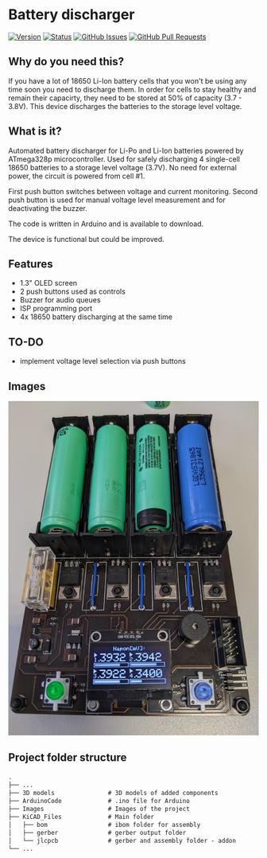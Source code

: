 # Battery discharger

[![Version](https://img.shields.io/github/v/release/jkordek1/Battery-discharger)](https://github.com/jkordek1/Man-Don-t-Get-Angry-Board-game/releases/tag/Initial)
[![Status](https://img.shields.io/badge/status-active-success.svg)]()
[![GitHub Issues](https://img.shields.io/github/issues/jkordek1/Battery-discharger)](https://github.com/jkordek1/Battery-discharger/issues)
[![GitHub Pull Requests](https://img.shields.io/github/issues-pr/jkordek1/Battery-discharger)](https://github.com/jkordek1/Battery-discharger/pulls)
 
 
## Why do you need this?

If you have a lot of 18650 Li-Ion battery cells that you won't be using any time soon you need to discharge them. In order for cells to stay healthy and remain their capacirty, they need to be stored at 50% of capacity (3.7 - 3.8V).
This device discharges the batteries to the storage level voltage.

## What is it?

 Automated battery discharger for Li-Po and Li-Ion batteries powered by ATmega328p microcontroller.
 Used for safely discharging 4 single-cell 18650 batteries to a storage level voltage (3.7V).
 No need for external power, the circuit is powered from cell #1.
 
 First push button switches between voltage and current monitoring.
 Second push button is used for manual voltage level measurement and for deactivating the buzzer.
 
 The code is written in Arduino and is available to download.
 
 The device is functional but could be improved.
 
 ## Features
 
 - 1.3" OLED screen
 - 2 push buttons used as controls
 - Buzzer for audio queues
 - ISP programming port
 - 4x 18650 battery discharging at the same time
 
 ## TO-DO
 - implement voltage level selection via push buttons 
 
 
## Images
<p align="center">
  <img width="600" src="https://raw.githubusercontent.com/jkordek1/Battery-discharger/main/Images/Front.jpg">
</p>

## Project folder structure
    .
    ├── ...
    ├── 3D models               # 3D models of added components
    ├── ArduinoCode             # .ino file for Arduino
    ├── Images                  # Images of the project
    ├── KiCAD_Files             # Main folder
    │   ├── bom                 # ibom folder for assembly
    │   ├── gerber              # gerber output folder
    │   └── jlcpcb              # gerber and assembly folder - addon
    └── ...
